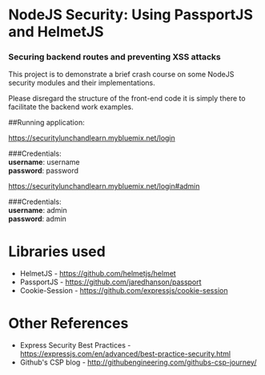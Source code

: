 # NodeJS Security: Using PassportJS and HelmetJS  
### Securing backend routes and preventing XSS attacks


This project is to demonstrate a brief crash course on some NodeJS security modules and their implementations. 

Please disregard the structure of the front-end code it is simply there to facilitate the backend work examples.

##Running application:

https://securitylunchandlearn.mybluemix.net/login

###Credentials:  
**username**: username  
**password**: password   

https://securitylunchandlearn.mybluemix.net/login#admin  

###Credentials:  
**username**: admin  
**password**: admin  


# Libraries used

- HelmetJS - https://github.com/helmetjs/helmet
- PassportJS - https://github.com/jaredhanson/passport
- Cookie-Session - https://github.com/expressjs/cookie-session

# Other References

- Express Security Best Practices - https://expressjs.com/en/advanced/best-practice-security.html
- Github's CSP blog - http://githubengineering.com/githubs-csp-journey/
